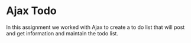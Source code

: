 Ajax Todo 
====================

In this assignment we worked with Ajax to create a to do list that will post and get information and maintain the todo list.
